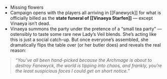 * Missing flowers
* Campaign opens with the players all arriving in [[Fanewyck]] for what is officially billed as the **state funeral of [[Vinaeya Starfen]]** — except Vinaeya isn’t dead.
* Vinaeya summons the party under the pretence of a “small tea party” — ostensibly to taste some rare new Lady’s Veil blends. She’s acting like this is just a social catch-up. But once everyone’s assembled, she dramatically flips the table over (or her butler does) and reveals the real reason:

> _“You’ve all been hand-picked because the Archmage is about to destroy Fanewyck, the world is tipping into chaos, and frankly, you’re the least suspicious faces I could get on short notice.”_
